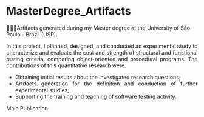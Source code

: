 # MasterDegree_Artifacts
🐤🐤🐤Artifacts generated during my Master degree at the University of São Paulo - Brazil (USP).

<body>
<section style="text-align: justify">
<p>In this project, I planned, designed, and conducted an experimental study to characterize and evaluate the cost and strength of structural and functional testing criteria, comparing object-oriented and procedural programs. The contributions of this quantitative research were:
<ul>
  <li>
    Obtaining initial results about the investigated research questions;
  </li>
  <li>
    Artifacts generation for the definition and conduction of further experimental studies;
  </li>
  <li>
    Supporting the training and teaching of software testing activity.
  </li>
  </p>  
</section>

  
<aside>
  <a>Main Publication</a>
</aside>
</body>
